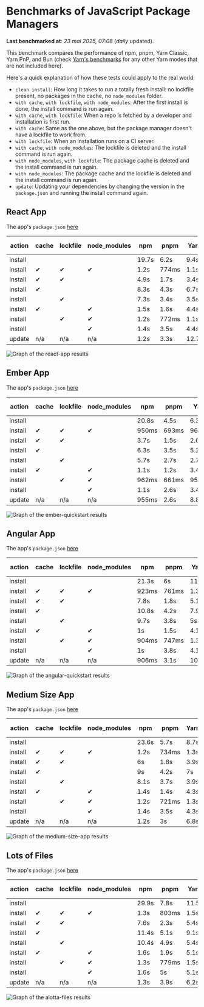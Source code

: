 # Benchmarks of JavaScript Package Managers

**Last benchmarked at**: _23 mai 2025, 07:08_ (_daily_ updated).

This benchmark compares the performance of npm, pnpm, Yarn Classic, Yarn PnP, and Bun (check [Yarn's benchmarks](https://yarnpkg.com/benchmarks) for any other Yarn modes that are not included here).

Here's a quick explanation of how these tests could apply to the real world:

- `clean install`: How long it takes to run a totally fresh install: no lockfile present, no packages in the cache, no `node_modules` folder.
- `with cache`, `with lockfile`, `with node_modules`: After the first install is done, the install command is run again.
- `with cache`, `with lockfile`: When a repo is fetched by a developer and installation is first run.
- `with cache`: Same as the one above, but the package manager doesn't have a lockfile to work from.
- `with lockfile`: When an installation runs on a CI server.
- `with cache`, `with node_modules`: The lockfile is deleted and the install command is run again.
- `with node_modules`, `with lockfile`: The package cache is deleted and the install command is run again.
- `with node_modules`: The package cache and the lockfile is deleted and the install command is run again.
- `update`: Updating your dependencies by changing the version in the `package.json` and running the install command again.

## React App

The app's `package.json` [here](./fixtures/react-app/package.json)

| action  | cache | lockfile | node_modules| npm | pnpm | Yarn | Yarn PnP | Bun |
| ---     | ---   | ---      | ---         | --- | ---  | ---  | ---      | --- |
| install |       |          |             | 19.7s | 6.2s | 9.4s | 4.4s | 1.5s |
| install | ✔     | ✔        | ✔           | 1.2s | 774ms | 1.1s | n/a | 35ms |
| install | ✔     | ✔        |             | 4.9s | 1.7s | 3.4s | 974ms | 445ms |
| install | ✔     |          |             | 8.3s | 4.3s | 6.7s | 4.1s | 417ms |
| install |       | ✔        |             | 7.3s | 3.4s | 3.5s | 969ms | 419ms |
| install | ✔     |          | ✔           | 1.5s | 1.6s | 4.4s | n/a | 34ms |
| install |       | ✔        | ✔           | 1.2s | 772ms | 1.1s | n/a | 33ms |
| install |       |          | ✔           | 1.4s | 3.5s | 4.4s | n/a | 32ms |
| update  | n/a | n/a | n/a | 1.2s | 3.3s | 12.7s | 6.3s | 35ms |

<img alt="Graph of the react-app results" src="results/img/react-app.svg" />

## Ember App

The app's `package.json` [here](./fixtures/ember-quickstart/package.json)

| action  | cache | lockfile | node_modules| npm | pnpm | Yarn | Yarn PnP | Bun |
| ---     | ---   | ---      | ---         | --- | ---  | ---  | ---      | --- |
| install |       |          |             | 20.8s | 4.5s | 6.3s | 3.6s | 1.3s |
| install | ✔     | ✔        | ✔           | 950ms | 693ms | 962ms | n/a | 27ms |
| install | ✔     | ✔        |             | 3.7s | 1.5s | 2.6s | 846ms | 329ms |
| install | ✔     |          |             | 6.3s | 3.5s | 5.2s | 3.2s | 349ms |
| install |       | ✔        |             | 5.7s | 2.7s | 2.7s | 837ms | 344ms |
| install | ✔     |          | ✔           | 1.1s | 1.2s | 3.4s | n/a | 30ms |
| install |       | ✔        | ✔           | 962ms | 661ms | 957ms | n/a | 26ms |
| install |       |          | ✔           | 1.1s | 2.6s | 3.4s | n/a | 26ms |
| update  | n/a | n/a | n/a | 955ms | 2.6s | 8.8s | 4.5s | 29ms |

<img alt="Graph of the ember-quickstart results" src="results/img/ember-quickstart.svg" />

## Angular App

The app's `package.json` [here](./fixtures/angular-quickstart/package.json)

| action  | cache | lockfile | node_modules| npm | pnpm | Yarn | Yarn PnP | Bun |
| ---     | ---   | ---      | ---         | --- | ---  | ---  | ---      | --- |
| install |       |          |             | 21.3s | 6s | 11.6s | 4.4s | 1.7s |
| install | ✔     | ✔        | ✔           | 923ms | 761ms | 1.3s | n/a | 29ms |
| install | ✔     | ✔        |             | 7.8s | 1.8s | 5.1s | 1.1s | 880ms |
| install | ✔     |          |             | 10.8s | 4.2s | 7.9s | 4s | 836ms |
| install |       | ✔        |             | 9.7s | 3.8s | 5s | 1.1s | 848ms |
| install | ✔     |          | ✔           | 1s | 1.5s | 4.1s | n/a | 28ms |
| install |       | ✔        | ✔           | 904ms | 747ms | 1.3s | n/a | 27ms |
| install |       |          | ✔           | 1s | 3.8s | 4.1s | n/a | 26ms |
| update  | n/a | n/a | n/a | 906ms | 3.1s | 10.4s | 4.2s | 35ms |

<img alt="Graph of the angular-quickstart results" src="results/img/angular-quickstart.svg" />

## Medium Size App

The app's `package.json` [here](./fixtures/medium-size-app/package.json)

| action  | cache | lockfile | node_modules| npm | pnpm | Yarn | Yarn PnP | Bun |
| ---     | ---   | ---      | ---         | --- | ---  | ---  | ---      | --- |
| install |       |          |             | 23.6s | 5.7s | 8.7s | 4.6s | 1.8s |
| install | ✔     | ✔        | ✔           | 1.2s | 734ms | 1.3s | n/a | 34ms |
| install | ✔     | ✔        |             | 6s | 1.8s | 3.9s | 1.1s | 498ms |
| install | ✔     |          |             | 9s | 4.2s | 7s | 4.1s | 476ms |
| install |       | ✔        |             | 8.1s | 3.7s | 3.9s | 1.1s | 481ms |
| install | ✔     |          | ✔           | 1.4s | 1.4s | 4.3s | n/a | 33ms |
| install |       | ✔        | ✔           | 1.2s | 721ms | 1.3s | n/a | 30ms |
| install |       |          | ✔           | 1.4s | 3.5s | 4.3s | n/a | 29ms |
| update  | n/a | n/a | n/a | 1.2s | 3s | 6.8s | 4.2s | 42ms |

<img alt="Graph of the medium-size-app results" src="results/img/medium-size-app.svg" />

## Lots of Files

The app's `package.json` [here](./fixtures/alotta-files/package.json)

| action  | cache | lockfile | node_modules| npm | pnpm | Yarn | Yarn PnP | Bun |
| ---     | ---   | ---      | ---         | --- | ---  | ---  | ---      | --- |
| install |       |          |             | 29.9s | 7.8s | 11.5s | 5.4s | 1.7s |
| install | ✔     | ✔        | ✔           | 1.3s | 803ms | 1.5s | n/a | 40ms |
| install | ✔     | ✔        |             | 7.6s | 2.3s | 5.4s | 1.3s | 706ms |
| install | ✔     |          |             | 11.4s | 5.1s | 9.1s | 4.9s | 702ms |
| install |       | ✔        |             | 10.4s | 4.9s | 5.4s | 1.3s | 701ms |
| install | ✔     |          | ✔           | 1.6s | 1.9s | 5.1s | n/a | 40ms |
| install |       | ✔        | ✔           | 1.3s | 779ms | 1.5s | n/a | 36ms |
| install |       |          | ✔           | 1.6s | 5s | 5.1s | n/a | 36ms |
| update  | n/a | n/a | n/a | 1.3s | 3.9s | 6.2s | 5s | 84ms |

<img alt="Graph of the alotta-files results" src="results/img/alotta-files.svg" />